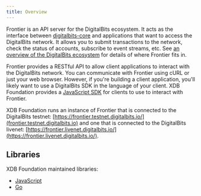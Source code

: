 ```yaml
---
title: Overview
---
```


Frontier is an API server for the DigitalBits ecosystem.  It acts as the interface between [digitalbits-core](https://github.com/xdbfoundation/DigitalBits) and applications that want to access the DigitalBits network. It allows you to submit transactions to the network, check the status of accounts, subscribe to event streams, etc. See [an overview of the DigitalBits ecosystem](https://developers.digitalbits.io/guides/) for details of where Frontier fits in.

Frontier provides a RESTful API to allow client applications to interact with the DigitalBits network. You can communicate with Frontier using cURL or just your web browser. However, if you're building a client application, you'll likely want to use a DigitalBits SDK in the language of your client.
XDB Foundation provides a [JavaScript SDK](https://developers.digitalbits.io/reference/js-digitalbits-sdk/docs/reference/readme) for clients to use to interact with Frontier.

XDB Foundation runs an instance of Frontier that is connected to the DigitalBits testnet: [https://frontier.testnet.digitalbits.io/](frontier.testnet.digitalbits.io) and one that is connected to the DigitalBits livenet:
[https://frontier.livenet.digitalbits.io/](https://frontier.livenet.digitalbits.io/).

## Libraries

XDB Foundation maintained libraries:

- [JavaScript](https://github.com/xdbfoundation/js-digitalbits-sdk)
- [Go](https://github.com/xdbfoundation/go/tree/master/clients/frontierclient)

